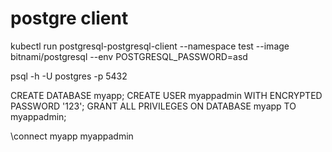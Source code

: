 # postgre client

kubectl run postgresql-postgresql-client --namespace test --image bitnami/postgresql --env POSTGRESQL_PASSWORD=asd 



psql -h <host> -U postgres -p 5432



CREATE DATABASE myapp;
CREATE USER myappadmin WITH ENCRYPTED PASSWORD '123';
GRANT ALL PRIVILEGES ON DATABASE myapp TO myappadmin;


\connect myapp myappadmin

